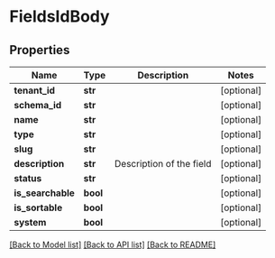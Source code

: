 # FieldsIdBody

## Properties
Name | Type | Description | Notes
------------ | ------------- | ------------- | -------------
**tenant_id** | **str** |  | [optional] 
**schema_id** | **str** |  | [optional] 
**name** | **str** |  | [optional] 
**type** | **str** |  | [optional] 
**slug** | **str** |  | [optional] 
**description** | **str** | Description of the field | [optional] 
**status** | **str** |  | [optional] 
**is_searchable** | **bool** |  | [optional] 
**is_sortable** | **bool** |  | [optional] 
**system** | **bool** |  | [optional] 

[[Back to Model list]](../README.md#documentation-for-models) [[Back to API list]](../README.md#documentation-for-api-endpoints) [[Back to README]](../README.md)

